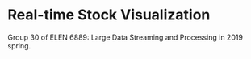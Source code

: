 # Real-time Stock Visualization

Group 30 of ELEN 6889: Large Data Streaming and Processing in 2019 spring.